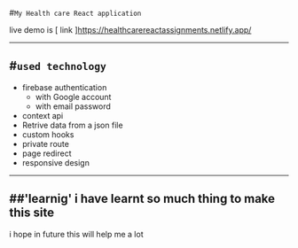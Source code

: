 #`My Health care React application `
 
 live demo is [ link ]https://healthcarereactassignments.netlify.app/

------------------------------
 #`used technology `
-----------------------------
 - firebase authentication 
     - with Google account 
     - with email password
- context api
- Retrive data from a json file 
- custom hooks
- private route 
- page redirect 
- responsive design 
---------------------------------------------------
##'learnig'
  i have learnt so much thing to make this site 
  ------------------------------------------------
  i hope in future this will help me a lot 